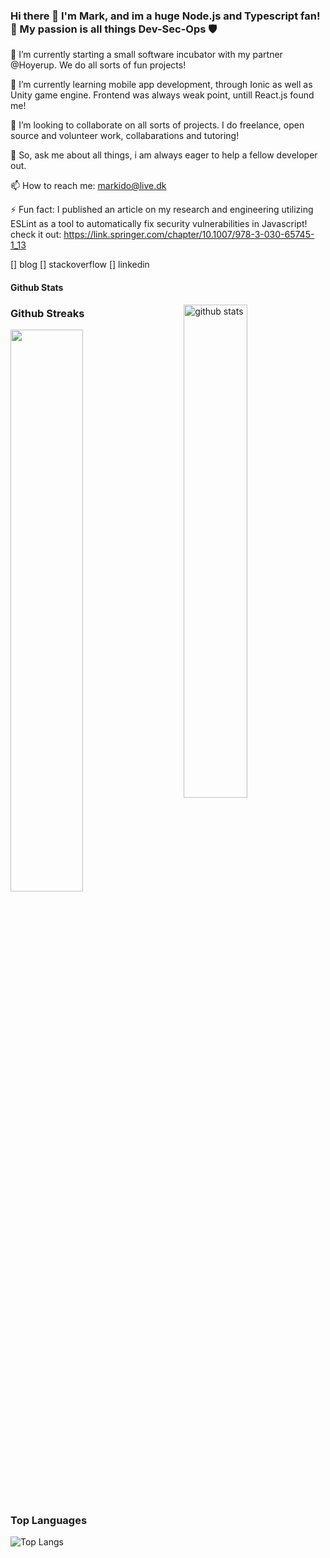 ### Hi there 👋 I'm Mark, and im a huge Node.js and Typescript fan! 🎈 My passion is all things Dev-Sec-Ops 🛡️

🔭 I’m currently starting a small software incubator with my partner @Hoyerup. We do all sorts of fun projects!

🌱 I’m currently learning mobile app development, through Ionic as well as Unity game engine. Frontend was always weak point, untill React.js found me!

👯 I’m looking to collaborate on all sorts of projects. I do freelance, open source and volunteer work, collabarations and tutoring!

💬 So, ask me about all things, i am always eager to help a fellow developer out.

📫 How to reach me: markido@live.dk

⚡ Fun fact: I published an article on my research and engineering utilizing ESLint as a tool to automatically fix security vulnerabilities in Javascript! check it out: https://link.springer.com/chapter/10.1007/978-3-030-65745-1_13

[] blog
[] stackoverflow
[] linkedin

#### Github Stats
<img src="https://github-readme-stats.vercel.app/api?username=MarkKragerup&show_icons=true&theme=calm" alt="github stats" width="45%" align="right"/>

### Github Streaks
<img src="https://github-readme-streak-stats.herokuapp.com/?user=MarkKragerup&theme=calm" width="48%" >

### Top Languages
 ![Top Langs](https://github-readme-stats.vercel.app/api/top-langs/?username=MarkKragerup&layout=compact)
